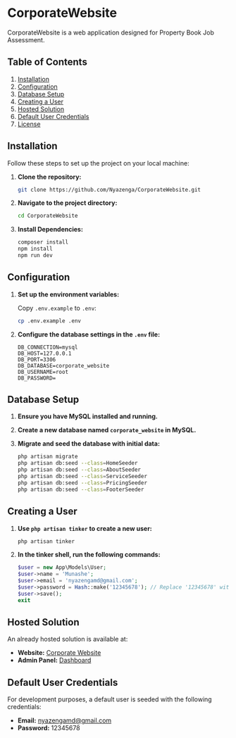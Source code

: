 # CorporateWebsite

CorporateWebsite is a web application designed for Property Book Job Assessment.

## Table of Contents
1. [Installation](#installation)
2. [Configuration](#configuration)
3. [Database Setup](#database-setup)
4. [Creating a User](#creating-a-user)
5. [Hosted Solution](#hosted-solution)
6. [Default User Credentials](#default-user-credentials)
7. [License](#license)

## Installation

Follow these steps to set up the project on your local machine:

1. **Clone the repository:**
    ```bash
    git clone https://github.com/Nyazenga/CorporateWebsite.git
    ```

2. **Navigate to the project directory:**
    ```bash
    cd CorporateWebsite
    ```

3. **Install Dependencies:**
    ```bash
    composer install
    npm install
    npm run dev
    ```

## Configuration

1. **Set up the environment variables:**

    Copy `.env.example` to `.env`:
    ```bash
    cp .env.example .env
    ```

2. **Configure the database settings in the `.env` file:**
    ```
    DB_CONNECTION=mysql
    DB_HOST=127.0.0.1
    DB_PORT=3306
    DB_DATABASE=corporate_website
    DB_USERNAME=root
    DB_PASSWORD=
    ```

## Database Setup

1. **Ensure you have MySQL installed and running.**

2. **Create a new database named `corporate_website` in MySQL.**

3. **Migrate and seed the database with initial data:**
    ```bash
    php artisan migrate
    php artisan db:seed --class=HomeSeeder
    php artisan db:seed --class=AboutSeeder
    php artisan db:seed --class=ServiceSeeder
    php artisan db:seed --class=PricingSeeder
    php artisan db:seed --class=FooterSeeder
    ```

## Creating a User

1. **Use `php artisan tinker` to create a new user:**
    ```bash
    php artisan tinker
    ```

2. **In the tinker shell, run the following commands:**
    ```php
    $user = new App\Models\User;
    $user->name = 'Munashe';
    $user->email = 'nyazengamd@gmail.com';
    $user->password = Hash::make('12345678'); // Replace '12345678' with your desired password
    $user->save();
    exit
    ```

## Hosted Solution

An already hosted solution is available at:

- **Website:** [Corporate Website](https://corporate-website.tronix-inc.co.zw/)
- **Admin Panel:** [Dashboard](https://corporate-website.tronix-inc.co.zw/dashboard)

## Default User Credentials

For development purposes, a default user is seeded with the following credentials:

- **Email:** nyazengamd@gmail.com
- **Password:** 12345678
